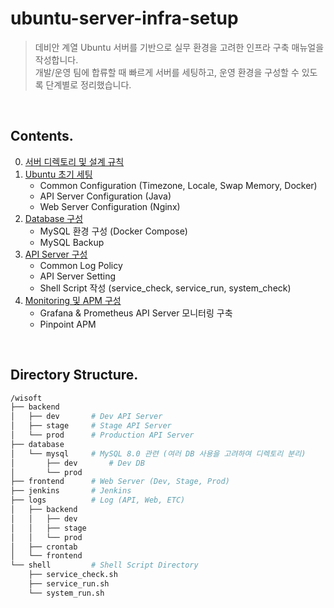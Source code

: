 # ubuntu-server-infra-setup

> 데비안 계열 Ubuntu 서버를 기반으로 실무 환경을 고려한 인프라 구축 매뉴얼을 작성합니다. <br />
> 개발/운영 팀에 합류할 때 빠르게 서버를 세팅하고, 운영 환경을 구성할 수 있도록 단계별로 정리했습니다.

<br />

## Contents.

0. [서버 디렉토리 및 설계 규칙](https://leeseunghee00.notion.site/0-206889b5fe3d806da74fe5b1aa5f33fd?source=copy_link)
1. [Ubuntu 초기 세팅](https://leeseunghee00.notion.site/0-Ubuntu-1f2889b5fe3d8049b782fe96cbb2616c?pvs=4)
    - Common Configuration (Timezone, Locale, Swap Memory, Docker)
    - API Server Configuration (Java)
    - Web Server Configuration (Nginx)
2. [Database 구성](https://leeseunghee00.notion.site/1-Database-1f2889b5fe3d807c9ac2c7015d3cd7ab?pvs=4)
    - MySQL 환경 구성 (Docker Compose)
    - MySQL Backup
3. [API Server 구성](https://leeseunghee00.notion.site/2-API-Server-1f2889b5fe3d80a685f9deaee8bf8501?pvs=4)
    - Common Log Policy
    - API Server Setting
    - Shell Script 작성 (service_check, service_run, system_check)
4. [Monitoring 및 APM 구성](https://leeseunghee00.notion.site/4-Monitoring-APM-1f3889b5fe3d807eb3eaf4b7fa13e066?source=copy_link)
    - Grafana & Prometheus API Server 모니터링 구축
    - Pinpoint APM

<br />

## Directory Structure.

```bash
/wisoft
├── backend
│   ├── dev       # Dev API Server
│   ├── stage     # Stage API Server
│   └── prod      # Production API Server
├── database
│   └── mysql     # MySQL 8.0 관련 (여러 DB 사용을 고려하여 디렉토리 분리)
│       ├── dev       # Dev DB
│       └── prod
├── frontend      # Web Server (Dev, Stage, Prod)
├── jenkins       # Jenkins 
├── logs          # Log (API, Web, ETC)
│   ├── backend
│   │   ├── dev
│   │   ├── stage
│   │   └── prod
│   ├── crontab
│   └── frontend
└── shell         # Shell Script Directory
    ├── service_check.sh
    ├── service_run.sh
    └── system_run.sh
```
